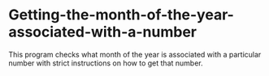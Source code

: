 # Getting-the-month-of-the-year-associated-with-a-number
This program checks what month of the year is associated with a particular number with strict instructions on how to get that number.
